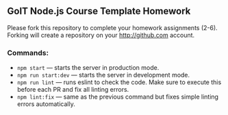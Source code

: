 ## GoIT Node.js Course Template Homework

Please fork this repository to complete your homework assignments (2-6).
Forking will create a repository on your http://github.com account.

### Commands:

- `npm start` &mdash; starts the server in production mode.
- `npm run start:dev` &mdash; starts the server in development mode.
- `npm run lint` &mdash; runs eslint to check the code. Make sure to execute this before each PR and fix all linting errors.
- `npm lint:fix` &mdash; same as the previous command but fixes simple linting errors automatically.
